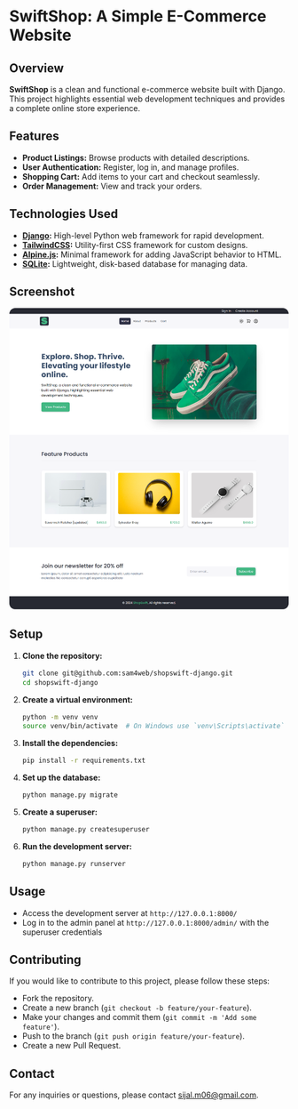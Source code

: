 # SwiftShop: A Simple E-Commerce Website

## Overview

**SwiftShop** is a clean and functional e-commerce website built with Django. This project highlights essential web development techniques and provides a complete online store experience.

## Features

- **Product Listings:** Browse products with detailed descriptions.
- **User Authentication:** Register, log in, and manage profiles.
- **Shopping Cart:** Add items to your cart and checkout seamlessly.
- **Order Management:** View and track your orders.

## Technologies Used

- **[Django](https://www.djangoproject.com/):** High-level Python web framework for rapid development.
- **[TailwindCSS](https://tailwindcss.com/):** Utility-first CSS framework for custom designs.
- **[Alpine.js](https://alpinejs.dev/):** Minimal framework for adding JavaScript behavior to HTML.
- **[SQLite](https://www.sqlite.org/):** Lightweight, disk-based database for managing data.

## Screenshot

![screenshot](./screenshot.png)

## Setup

1.  **Clone the repository:**
    ```bash
    git clone git@github.com:sam4web/shopswift-django.git
    cd shopswift-django
    ```
2.  **Create a virtual environment:**
    ```bash
    python -m venv venv
    source venv/bin/activate  # On Windows use `venv\Scripts\activate`
    ```
3.  **Install the dependencies:**
    ```bash
    pip install -r requirements.txt
    ```
4.  **Set up the database:**
    ```bash
    python manage.py migrate
    ```
5.  **Create a superuser:**
    ```bash
    python manage.py createsuperuser
    ```
6.  **Run the development server:**
    ```bash
    python manage.py runserver
    ```

## Usage

- Access the development server at `http://127.0.0.1:8000/`
- Log in to the admin panel at `http://127.0.0.1:8000/admin/` with the superuser credentials

## Contributing

If you would like to contribute to this project, please follow these steps:

- Fork the repository.
- Create a new branch (`git checkout -b feature/your-feature`).
- Make your changes and commit them (`git commit -m 'Add some feature'`).
- Push to the branch (`git push origin feature/your-feature`).
- Create a new Pull Request.

## Contact

For any inquiries or questions, please contact [sijal.m06@gmail.com](mailto:sijal.m06@gmail.com).
